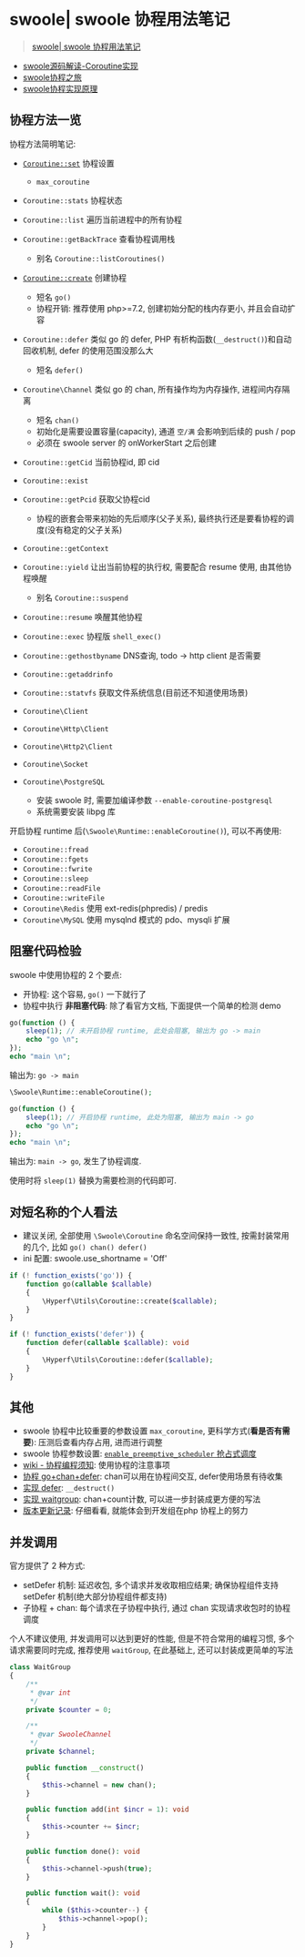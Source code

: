 # swoole| swoole 协程用法笔记

> [swoole| swoole 协程用法笔记](https://www.jianshu.com/p/28e882352da5)

- [swoole源码解读-Coroutine实现](https://segmentfault.com/a/1190000019089997)
- [swoole协程之旅](https://wiki.swoole.com/wiki/page/1044.html)
- [swoole协程实现原理](https://wiki.swoole.com/wiki/page/p-coroutine_realization.html)

## 协程方法一览

协程方法简明笔记:
- [`Coroutine::set`](https://wiki.swoole.com/wiki/page/1036.html) 协程设置
    - `max_coroutine`
- `Coroutine::stats` 协程状态
- `Coroutine::list` 遍历当前进程中的所有协程
- `Coroutine::getBackTrace` 查看协程调用栈
    - 别名 `Coroutine::listCoroutines()`
- [`Coroutine::create`](https://wiki.swoole.com/wiki/page/774.html) 创建协程
    - 短名 `go()`
    - 协程开销: 推荐使用 php>=7.2, 创建初始分配的栈内存更小, 并且会自动扩容
- `Coroutine::defer` 类似 go 的 defer, PHP 有析构函数(`__destruct()`)和自动回收机制, defer 的使用范围没那么大
    - 短名 `defer()`
- `Coroutine\Channel` 类似 go 的 chan, 所有操作均为内存操作, 进程间内存隔离
    - 短名 `chan()`
    - 初始化是需要设置容量(capacity), 通道 `空/满` 会影响到后续的 push / pop
    - 必须在 swoole server 的 onWorkerStart 之后创建
- `Coroutine::getCid` 当前协程id, 即 cid
- `Coroutine::exist`
- `Coroutine::getPcid` 获取父协程cid
    - 协程的嵌套会带来初始的先后顺序(父子关系), 最终执行还是要看协程的调度(没有稳定的父子关系)
- `Coroutine::getContext`
- `Coroutine::yield` 让出当前协程的执行权, 需要配合 resume 使用, 由其他协程唤醒
    - 别名 `Coroutine::suspend`
- `Coroutine::resume` 唤醒其他协程

- `Coroutine::exec` 协程版 `shell_exec()`

- `Coroutine::gethostbyname` DNS查询, todo -> http client 是否需要
- `Coroutine::getaddrinfo`

- `Coroutine::statvfs` 获取文件系统信息(目前还不知道使用场景)

- `Coroutine\Client`
- `Coroutine\Http\Client`
- `Coroutine\Http2\Client`
- `Coroutine\Socket`
- `Coroutine\PostgreSQL`
    - 安装 swoole 时, 需要加编译参数 `--enable-coroutine-postgresql`
    - 系统需要安装 libpg 库

开启协程 runtime 后(`\Swoole\Runtime::enableCoroutine()`), 可以不再使用:
- `Coroutine::fread`
- `Coroutine::fgets`
- `Coroutine::fwrite`
- `Coroutine::sleep`
- `Coroutine::readFile`
- `Coroutine::writeFile`
- `Coroutine\Redis` 使用 ext-redis(phpredis) / predis
- `Coroutine\MySQL` 使用 mysqlnd 模式的 pdo、mysqli 扩展

## 阻塞代码检验

swoole 中使用协程的 2 个要点:
- 开协程: 这个容易, `go()` 一下就行了
- 协程中执行 **非阻塞代码**: 除了看官方文档, 下面提供一个简单的检测 demo

```php
go(function () {
    sleep(1); // 未开启协程 runtime, 此处会阻塞, 输出为 go -> main
    echo "go \n";
});
echo "main \n";
```

输出为: `go -> main`

```php
\Swoole\Runtime::enableCoroutine();

go(function () {
    sleep(1); // 开启协程 runtime, 此处为阻塞, 输出为 main -> go
    echo "go \n";
});
echo "main \n";
```

输出为: `main -> go`, 发生了协程调度.

使用时将 `sleep(1)` 替换为需要检测的代码即可.

## 对短名称的个人看法

- 建议关闭, 全部使用 `\Swoole\Coroutine` 命名空间保持一致性, 按需封装常用的几个, 比如 `go() chan() defer()`
- ini 配置: swoole.use_shortname = 'Off'

```php
if (! function_exists('go')) {
    function go(callable $callable)
    {
        \Hyperf\Utils\Coroutine::create($callable);
    }
}

if (! function_exists('defer')) {
    function defer(callable $callable): void
    {
        \Hyperf\Utils\Coroutine::defer($callable);
    }
}
```

## 其他

- swoole 协程中比较重要的参数设置 `max_coroutine`, 更科学方式(**看是否有需要**): 压测后查看内存占用, 进而进行调整
- swoole 协程参数设置: [`enable_preemptive_scheduler` 抢占式调度](https://segmentfault.com/a/1190000019253487)
- [wiki - 协程编程须知](https://wiki.swoole.com/wiki/page/851.html): 使用协程的注意事项
- [协程 go+chan+defer](https://wiki.swoole.com/wiki/page/p-csp.html): chan可以用在协程间交互, defer使用场景有待收集
- [实现 defer](https://wiki.swoole.com/wiki/page/p-go_defer.html): `__destruct()`
- [实现 waitgroup](https://wiki.swoole.com/wiki/page/p-waitgroup.html): chan+count计数, 可以进一步封装成更方便的写法
- [版本更新记录](https://wiki.swoole.com/wiki/page/p-project/change_log.html): 仔细看看, 就能体会到开发组在php 协程上的努力

## 并发调用

官方提供了 2 种方式:
- setDefer 机制: 延迟收包, 多个请求并发收取相应结果; 确保协程组件支持 setDefer 机制(绝大部分协程组件都支持)
- 子协程 + chan: 每个请求在子协程中执行, 通过 chan 实现请求收包时的协程调度

个人不建议使用, 并发调用可以达到更好的性能, 但是不符合常用的编程习惯, 多个请求需要同时完成, 推荐使用 `waitGroup`, 在此基础上, 还可以封装成更简单的写法

```php
class WaitGroup
{
    /**
     * @var int
     */
    private $counter = 0;

    /**
     * @var SwooleChannel
     */
    private $channel;

    public function __construct()
    {
        $this->channel = new chan();
    }

    public function add(int $incr = 1): void
    {
        $this->counter += $incr;
    }

    public function done(): void
    {
        $this->channel->push(true);
    }

    public function wait(): void
    {
        while ($this->counter--) {
            $this->channel->pop();
        }
    }
}
```